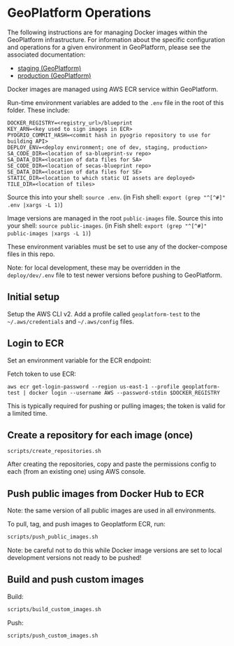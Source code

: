 # GeoPlatform Operations

The following instructions are for managing Docker images within the GeoPlatform
infrastructure. For information about the specific configuration and operations
for a given environment in GeoPlatform, please see the associated documentation:

-   [staging (GeoPlatform)](deploy/staging/README.md)
-   [production (GeoPlatform)](deploy/production/README.md)

Docker images are managed using AWS ECR service within GeoPlatform.

Run-time environment variables are added to the `.env` file in the root of this folder.
These include:

```
DOCKER_REGISTRY=<registry_url>/blueprint
KEY_ARN=<key used to sign images in ECR>
PYOGRIO_COMMIT_HASH=<commit hash in pyogrio repository to use for building API>
DEPLOY_ENV=<deploy environment; one of dev, staging, production>
SA_CODE_DIR=<location of sa-blueprint-sv repo>
SA_DATA_DIR=<location of data files for SA>
SE_CODE_DIR=<location of secas-blueprint repo>
SE_DATA_DIR=<location of data files for SE>
STATIC_DIR=<location to which static UI assets are deployed>
TILE_DIR=<location of tiles>
```

Source this into your shell: `source .env`.
(in Fish shell: `export (grep "^[^#]" .env |xargs -L 1)`)

Image versions are managed in the root `public-images` file. Source this into your
shell: `source public-images`.
(in Fish shell: `export (grep "^[^#]" public-images |xargs -L 1)`)

These environment variables must be set to use any of the docker-compose files
in this repo.

Note: for local development, these may be overridden in the `deploy/dev/.env`
file to test newer versions before pushing to GeoPlatform.

## Initial setup

Setup the AWS CLI v2. Add a profile called `geoplatform-test` to the
`~/.aws/credentials` and `~/.aws/config` files.

## Login to ECR

Set an environment variable for the ECR endpoint:

Fetch token to use ECR:

```
aws ecr get-login-password --region us-east-1 --profile geoplatform-test | docker login --username AWS --password-stdin $DOCKER_REGISTRY
```

This is typically required for pushing or pulling images; the token is valid for a limited time.

## Create a repository for each image (once)

```
scripts/create_repositories.sh
```

After creating the repositories, copy and paste the permissions config to each
(from an existing one) using AWS console.

## Push public images from Docker Hub to ECR

Note: the same version of all public images are used in all environments.

To pull, tag, and push images to Geoplatform ECR, run:

```bash
scripts/push_public_images.sh
```

Note: be careful not to do this while Docker image versions are set to local
development versions not ready to be pushed!

## Build and push custom images

Build:

```bash
scripts/build_custom_images.sh
```

Push:

```bash
scripts/push_custom_images.sh
```
